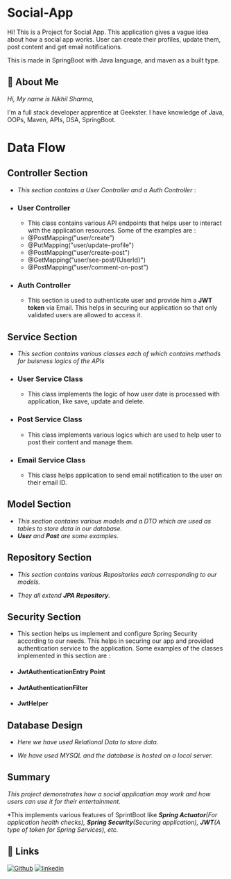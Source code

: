 
# Social-App

Hi! This is a Project for Social App. This application gives a vague idea about how a social app works. User can create their profiles, update them, post content and get email notifications.

This is made in SpringBoot with Java language, and maven as a built type.




## 🚀 About Me
*Hi, My name is Nikhil Sharma*,

I'm a full stack developer apprentice at Geekster. I have knowledge of Java, OOPs, Maven, APIs, DSA, SpringBoot.


# Data Flow

## Controller Section
-   *This section contains a User Controller and a Auth Controller* :

* ### User Controller
    - This class contains various API endpoints that helps user to interact with the application resources. Some of the examples are :

    * @PostMapping("user/create")
    * @PutMapping("user/update-profile")
    * @PostMapping("user/create-post")
    * @GetMapping("user/see-post/{UserId}")
    * @PostMapping("user/comment-on-post")

* ### Auth Controller
    - This section is used to authenticate user and provide him a **JWT token** via Email. This helps in securing our application so that only validated users are allowed to access it.

## Service Section

- *This section contains various classes each of which contains methods for buisness logics of the APIs*

* ### User Service Class

    * This class implements the logic of how user date is processed with application, like save, update and delete.

* ### Post Service Class

    * This class implements various logics which are used to help user to post their content and manage them.

* ### Email Service Class

    * This class helps application to send email notification to the user on their email ID.

## Model Section

- *This section contains various models and a DTO which are used as tables to store data in our database.*
- ***User** and **Post** are some examples.*

## Repository Section

- *This section contains various Repositories each corresponding to our models.*

- *They all extend **JPA Repository**.*

## Security Section

- This section helps us implement and configure Spring Security according to our needs. This helps in securing our app and provided authentication service to the application. Some examples of the classes implemented in this section are :

* #### JwtAuthenticationEntry Point
* #### JwtAuthenticationFilter
* #### JwtHelper

## Database Design
- *Here we have used Relational Data to store data.*

- *We have used MYSQL and the database is hosted on a local server.*

## Summary

*This project demonstrates how a social application may work and how users can use it for their entertainment.*

*This implements various features of SprintBoot like ***Spring Actuator**(For application health checks), **Spring Security**(Securing application), **JWT**(A type of token for Spring Services), etc.*
## 🔗 Links
[![Github](https://img.shields.io/badge/Github-000?style=for-the-badge&logo=ko-fi&logoColor=white)](https://github.com/Nikhil-Sharma-CS)
[![linkedin](https://img.shields.io/badge/linkedin-0A66C2?style=for-the-badge&logo=linkedin&logoColor=white)](https://www.linkedin.com/in/nikhil-sharma-cse)


